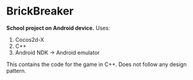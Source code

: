 BrickBreaker
======
**School project on Android device.**
Uses:
1) Cocos2d-X
2) C++
3) Android NDK -> Android emulator

This contains the code for the game in C++. Does not follow any design pattern.
